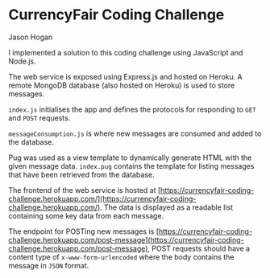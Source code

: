 # CurrencyFair Coding Challenge

Jason Hogan

I implemented a solution to this coding challenge using JavaScript and Node.js.

The web service is exposed using Express.js and hosted on Heroku. A remote MongoDB database (also hosted on Heroku) is used to store messages.

`index.js` initialises the app and defines the protocols for responding to `GET` and `POST` requests.

`messageConsumption.js` is where new messages are consumed and added to the database.

Pug was used as a view template to dynamically generate HTML with the given message data. `index.pug` contains the template for listing messages that have been retrieved from the database.

The frontend of the web service is hosted at [https://currencyfair-coding-challenge.herokuapp.com/](https://currencyfair-coding-challenge.herokuapp.com/). The data is displayed as a readable list containing some key data from each message.

The endpoint for POSTing new messages is [https://currencyfair-coding-challenge.herokuapp.com/post-message](https://currencyfair-coding-challenge.herokuapp.com/post-message), POST requests should have a content type of `x-www-form-urlencoded` where the body contains the message in `JSON` format. 